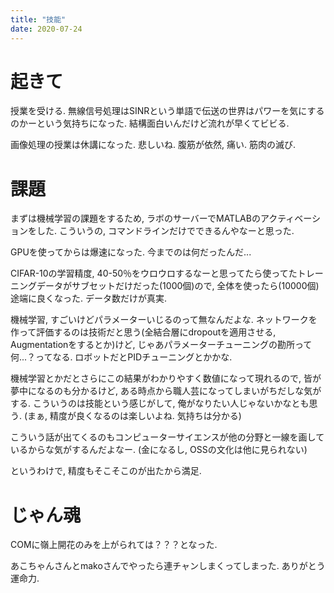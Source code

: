 ```yaml
---
title: "技能"
date: 2020-07-24
---
```


# 起きて
授業を受ける. 無線信号処理はSINRという単語で伝送の世界はパワーを気にするのかーという気持ちになった. 結構面白いんだけど流れが早くてビビる.

画像処理の授業は休講になった. 悲しいね. 
腹筋が依然, 痛い. 筋肉の滅び. 

# 課題
まずは機械学習の課題をするため, ラボのサーバーでMATLABのアクティベーションをした. こういうの, コマンドラインだけでできるんやなーと思った.

GPUを使ってからは爆速になった. 今までのは何だったんだ...

CIFAR-10の学習精度, 40-50％をウロウロするなーと思ってたら使ってたトレーニングデータがサブセットだけだった(1000個)ので, 全体を使ったら(10000個)途端に良くなった. データ数だけが真実.

機械学習, すごいけどパラメーターいじるのって無なんだよな.
ネットワークを作って評価するのは技術だと思う(全結合層にdropoutを適用させる, Augmentationをするとか)けど, じゃあパラメーターチューニングの勘所って何...？ってなる. ロボットだとPIDチューニングとかかな. 

機械学習とかだとさらにこの結果がわかりやすく数値になって現れるので, 皆が夢中になるのも分かるけど, ある時点から職人芸になってしまいがちだしな気がする. こういうのは技能という感じがして, 俺がなりたい人じゃないかなとも思う. (まぁ, 精度が良くなるのは楽しいよね. 気持ちは分かる)

こういう話が出てくるのもコンピューターサイエンスが他の分野と一線を画しているからな気がするんだよなー. (金になるし, OSSの文化は他に見られない)

というわけで, 精度もそこそこのが出たから満足.

# じゃん魂
COMに嶺上開花のみを上がられては？？？となった.

あこちゃんさんとmakoさんでやったら連チャンしまくってしまった. ありがとう運命力.
